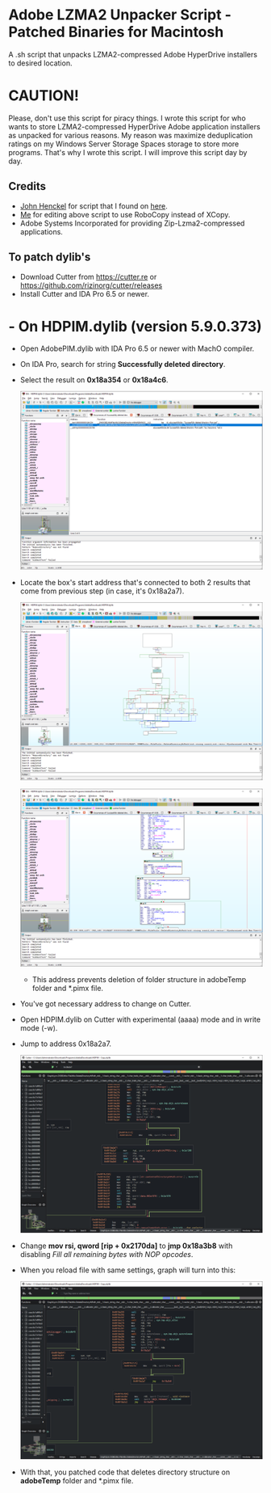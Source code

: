 # Adobe LZMA2 Unpacker Script - Patched Binaries for Macintosh
A .sh script that unpacks LZMA2-compressed Adobe HyperDrive installers to desired location.

# CAUTION!
Please, don't use this script for piracy things. I wrote this script for who wants to store LZMA2-compressed HyperDrive Adobe application installers as unpacked for various reasons. My reason was maximize deduplication ratings on my Windows Server Storage Spaces storage to store more programs. That's why I wrote this script. I will improve this script day by day.

## Credits
- [John Henckel](https://superuser.com/users/219506/john-henckel) for script that I found on [here](https://superuser.com/a/1537608/1256850).
- [Me](https://github.com/eflanili7881) for editing above script to use RoboCopy instead of XCopy.
- Adobe Systems Incorporated for providing Zip-Lzma2-compressed applications.

## To patch dylib's
- Download Cutter from https://cutter.re or https://github.com/rizinorg/cutter/releases
- Install Cutter and IDA Pro 6.5 or newer.
# - On HDPIM.dylib (version 5.9.0.373)
  - Open AdobePIM.dylib with IDA Pro 6.5 or newer with MachO compiler.
  - On IDA Pro, search for string **Successfully deleted directory**.
  - Select the result on **0x18a354** or **0x18a4c6**.

    ![image](./pictures/389207391-37f0de23-582c-410e-95fd-4e0bdece6d3b.png)

  - Locate the box's start address that's connected to both 2 results that come from previous step (in case, it's 0x18a2a7).

    ![image](./pictures/389207602-9843f85a-f609-4a9c-9c42-e0cdf74b0a88.png)

    ![image](./pictures/389207547-22c4bdc6-9edc-425d-91b9-ad147ab0d7c9.png)

    - This address prevents deletion of folder structure in adobeTemp folder and *.pimx file.
  - You've got necessary address to change on Cutter.
  - Open HDPIM.dylib on Cutter with experimental (aaaa) mode and in write mode (-w).
  - Jump to address 0x18a2a7.

    ![image](./pictures/389209887-0b00a7b3-15e0-450f-8512-dd5481590b37.png)

  - Change **mov rsi, qword [rip + 0x2170da]** to **jmp 0x18a3b8** with disabling *Fill all remaining bytes with NOP opcodes*.
  - When you reload file with same settings, graph will turn into this:
   
    ![image](./pictures/389210162-a99de453-b2d8-45d1-959e-a493f6e5ba89.png)

  - With that, you patched code that deletes directory structure on **adobeTemp** folder and *.pimx file.
